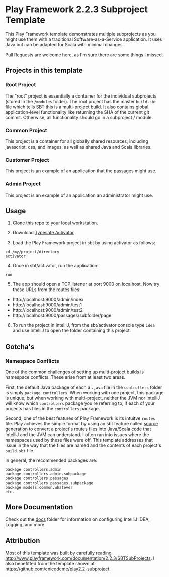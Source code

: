# Play Framework 2.2.3 Subproject Template
This Play Framework template demonstrates multiple subprojects as  you might use them with a traditional Software-as-a-Service application.   It uses Java but can be adapted for Scala with minimal changes.

Pull Requests are welcome here, as I'm sure there are some things I missed.

## Projects in this template

### Root Project
The "root" project is essentially a container for the individual subprojects (stored in the ```/modules``` folder).  The root project has the master ```build.sbt``` file which tells SBT this is a multi-project build.  It also contains global application-level functionality like returning the SHA of the current git commit. Otherwise, all functionality should go in a subproject / module.
 
### Common Project
This project is a container for all globally shared resources, including javascript, css, and images, as well as shared Java and Scala libraries.
 
### Customer Project
This project is an example of an application that the passages might use.

### Admin Project
This project is an example of an application an administrator might use.

## Usage
1. Clone this repo to your local workstation.

2. Download [Typesafe Activator](http://www.playframework.com/download)

3. Load the Play Framework project in sbt by using activator as follows:

 ```
cd /my/project/directory
activator
```

4. Once in sbt/activator, run the application:

 ```
run
```

5. The app should open a TCP listener at port 9000 on localhost.  Now try these URLs from the routes files:
 - http://localhost:9000/admin/index
 - http://localhost:9000/admin/test1
 - http://localhost:9000/admin/test2
 - http://localhost:9000/passages/subfolder/page

6. To run the project in IntelliJ, from the sbt/activator console type ```idea``` and use IntelliJ to open the folder containing this project. 

## Gotcha's

### Namespace Conflicts
One of the common challenges of setting up multi-project builds is namespace conflicts.  These arise from at least two areas.

First, the default Java package of each a ```.java``` file in the ```controllers``` folder is simply ```package controllers```.  When working with one project, this package is unique, but when working with multi-project, neither the JVM nor IntelliJ will know which ```controllers``` package you're referring to, if each of your projects has files in the ```controllers``` package.

Second, one of the best features of Play Framework is its intuitve ```routes``` file.  Play achieves the simple format by using an sbt feature called  [source generation](http://www.scala-sbt.org/0.12.3/docs/Howto/generatefiles.html) to convert a project's routes files into Java/Scala code that IntelliJ and the JVM can understand.  I often ran into issues where the namespaces used by these files were off.  This template addresses that issue in the way that the files are named and the contents of each project's ```build.sbt``` file.

In general, the recommended packages are:

```
package controllers.admin
package controllers.admin.subpackage
package controllers.passages
package controllers.passages.subpackage
package models.common.whatever
etc.
``` 

## More Documentation
Check out the [docs](docs) folder for information on configuring IntelliJ IDEA, Logging, and more. 

## Attribution
Most of this template was built by carefully reading http://www.playframework.com/documentation/2.2.3/SBTSubProjects.  I also benefitted from the template shown at https://github.com/cnicodeme/play2.2-subproject.

